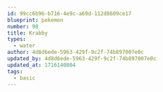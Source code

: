 ```yaml
---
id: 99cc6b96-b716-4e9c-a69d-112d8609ce17
blueprint: pokemon
number: 98
title: Krabby
types:
  - water
author: 4d8d6ede-5963-429f-9c2f-74b897007e0c
updated_by: 4d8d6ede-5963-429f-9c2f-74b897007e0c
updated_at: 1716140804
tags:
  - basic
---
```

